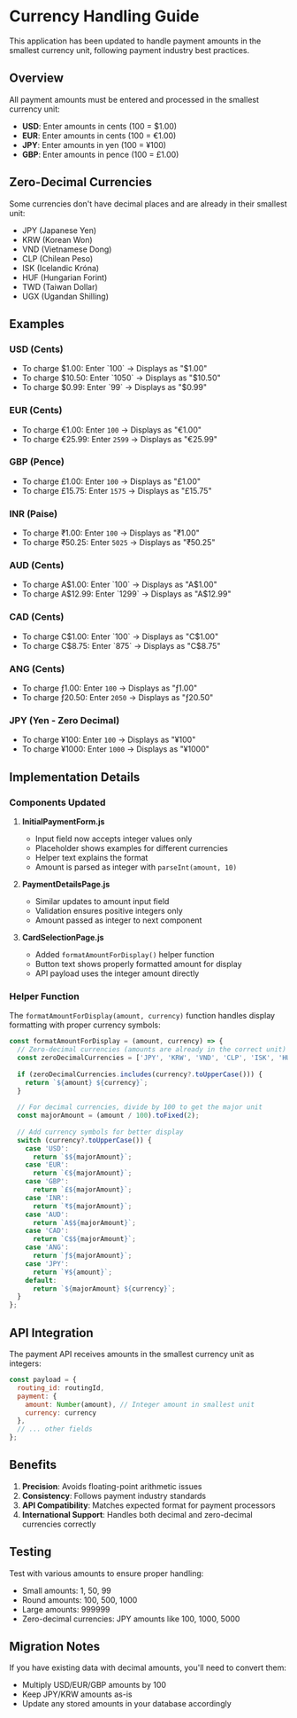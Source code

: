 # Currency Handling Guide

This application has been updated to handle payment amounts in the smallest currency unit, following payment industry best practices.

## Overview

All payment amounts must be entered and processed in the smallest currency unit:
- **USD**: Enter amounts in cents (100 = $1.00)
- **EUR**: Enter amounts in cents (100 = €1.00)
- **JPY**: Enter amounts in yen (100 = ¥100)
- **GBP**: Enter amounts in pence (100 = £1.00)

## Zero-Decimal Currencies

Some currencies don't have decimal places and are already in their smallest unit:
- JPY (Japanese Yen)
- KRW (Korean Won)
- VND (Vietnamese Dong)
- CLP (Chilean Peso)
- ISK (Icelandic Króna)
- HUF (Hungarian Forint)
- TWD (Taiwan Dollar)
- UGX (Ugandan Shilling)

## Examples

### USD (Cents)
- To charge $1.00: Enter `100` → Displays as "$1.00"
- To charge $10.50: Enter `1050` → Displays as "$10.50"
- To charge $0.99: Enter `99` → Displays as "$0.99"

### EUR (Cents)
- To charge €1.00: Enter `100` → Displays as "€1.00"
- To charge €25.99: Enter `2599` → Displays as "€25.99"

### GBP (Pence)
- To charge £1.00: Enter `100` → Displays as "£1.00"
- To charge £15.75: Enter `1575` → Displays as "£15.75"

### INR (Paise)
- To charge ₹1.00: Enter `100` → Displays as "₹1.00"
- To charge ₹50.25: Enter `5025` → Displays as "₹50.25"

### AUD (Cents)
- To charge A$1.00: Enter `100` → Displays as "A$1.00"
- To charge A$12.99: Enter `1299` → Displays as "A$12.99"

### CAD (Cents)
- To charge C$1.00: Enter `100` → Displays as "C$1.00"
- To charge C$8.75: Enter `875` → Displays as "C$8.75"

### ANG (Cents)
- To charge ƒ1.00: Enter `100` → Displays as "ƒ1.00"
- To charge ƒ20.50: Enter `2050` → Displays as "ƒ20.50"

### JPY (Yen - Zero Decimal)
- To charge ¥100: Enter `100` → Displays as "¥100"
- To charge ¥1000: Enter `1000` → Displays as "¥1000"

## Implementation Details

### Components Updated

1. **InitialPaymentForm.js**
   - Input field now accepts integer values only
   - Placeholder shows examples for different currencies
   - Helper text explains the format
   - Amount is parsed as integer with `parseInt(amount, 10)`

2. **PaymentDetailsPage.js**
   - Similar updates to amount input field
   - Validation ensures positive integers only
   - Amount passed as integer to next component

3. **CardSelectionPage.js**
   - Added `formatAmountForDisplay()` helper function
   - Button text shows properly formatted amount for display
   - API payload uses the integer amount directly

### Helper Function

The `formatAmountForDisplay(amount, currency)` function handles display formatting with proper currency symbols:

```javascript
const formatAmountForDisplay = (amount, currency) => {
  // Zero-decimal currencies (amounts are already in the correct unit)
  const zeroDecimalCurrencies = ['JPY', 'KRW', 'VND', 'CLP', 'ISK', 'HUF', 'TWD', 'UGX'];
  
  if (zeroDecimalCurrencies.includes(currency?.toUpperCase())) {
    return `${amount} ${currency}`;
  }
  
  // For decimal currencies, divide by 100 to get the major unit
  const majorAmount = (amount / 100).toFixed(2);
  
  // Add currency symbols for better display
  switch (currency?.toUpperCase()) {
    case 'USD':
      return `$${majorAmount}`;
    case 'EUR':
      return `€${majorAmount}`;
    case 'GBP':
      return `£${majorAmount}`;
    case 'INR':
      return `₹${majorAmount}`;
    case 'AUD':
      return `A$${majorAmount}`;
    case 'CAD':
      return `C$${majorAmount}`;
    case 'ANG':
      return `ƒ${majorAmount}`;
    case 'JPY':
      return `¥${amount}`;
    default:
      return `${majorAmount} ${currency}`;
  }
};
```

## API Integration

The payment API receives amounts in the smallest currency unit as integers:

```javascript
const payload = {
  routing_id: routingId,
  payment: { 
    amount: Number(amount), // Integer amount in smallest unit
    currency: currency 
  },
  // ... other fields
};
```

## Benefits

1. **Precision**: Avoids floating-point arithmetic issues
2. **Consistency**: Follows payment industry standards
3. **API Compatibility**: Matches expected format for payment processors
4. **International Support**: Handles both decimal and zero-decimal currencies correctly

## Testing

Test with various amounts to ensure proper handling:

- Small amounts: 1, 50, 99
- Round amounts: 100, 500, 1000
- Large amounts: 999999
- Zero-decimal currencies: JPY amounts like 100, 1000, 5000

## Migration Notes

If you have existing data with decimal amounts, you'll need to convert them:
- Multiply USD/EUR/GBP amounts by 100
- Keep JPY/KRW amounts as-is
- Update any stored amounts in your database accordingly
